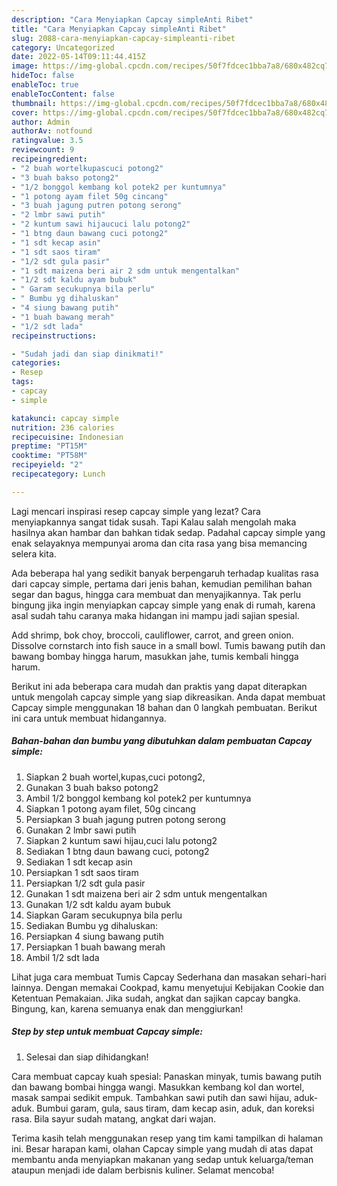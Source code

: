```yaml
---
description: "Cara Menyiapkan Capcay simpleAnti Ribet"
title: "Cara Menyiapkan Capcay simpleAnti Ribet"
slug: 2088-cara-menyiapkan-capcay-simpleanti-ribet
category: Uncategorized
date: 2022-05-14T09:11:44.415Z
image: https://img-global.cpcdn.com/recipes/50f7fdcec1bba7a8/680x482cq70/capcay-simple-foto-resep-utama.jpg
hideToc: false
enableToc: true
enableTocContent: false
thumbnail: https://img-global.cpcdn.com/recipes/50f7fdcec1bba7a8/680x482cq70/capcay-simple-foto-resep-utama.jpg
cover: https://img-global.cpcdn.com/recipes/50f7fdcec1bba7a8/680x482cq70/capcay-simple-foto-resep-utama.jpg
author: Admin
authorAv: notfound
ratingvalue: 3.5
reviewcount: 9
recipeingredient:
- "2 buah wortelkupascuci potong2"
- "3 buah bakso potong2"
- "1/2 bonggol kembang kol potek2 per kuntumnya"
- "1 potong ayam filet 50g cincang"
- "3 buah jagung putren potong serong"
- "2 lmbr sawi putih"
- "2 kuntum sawi hijaucuci lalu potong2"
- "1 btng daun bawang cuci potong2"
- "1 sdt kecap asin"
- "1 sdt saos tiram"
- "1/2 sdt gula pasir"
- "1 sdt maizena beri air 2 sdm untuk mengentalkan"
- "1/2 sdt kaldu ayam bubuk"
- " Garam secukupnya bila perlu"
- " Bumbu yg dihaluskan"
- "4 siung bawang putih"
- "1 buah bawang merah"
- "1/2 sdt lada"
recipeinstructions:

- "Sudah jadi dan siap dinikmati!"
categories:
- Resep
tags:
- capcay
- simple

katakunci: capcay simple 
nutrition: 236 calories
recipecuisine: Indonesian
preptime: "PT15M"
cooktime: "PT58M"
recipeyield: "2"
recipecategory: Lunch

---
```



Lagi mencari inspirasi resep capcay simple yang lezat? Cara menyiapkannya sangat tidak susah. Tapi Kalau salah mengolah maka hasilnya akan hambar dan bahkan tidak sedap. Padahal capcay simple yang enak selayaknya mempunyai aroma dan cita rasa yang bisa memancing selera kita.


Ada beberapa hal yang sedikit banyak berpengaruh terhadap kualitas rasa dari capcay simple, pertama dari jenis bahan, kemudian pemilihan bahan segar dan bagus, hingga cara membuat dan menyajikannya. Tak perlu bingung jika ingin menyiapkan capcay simple yang enak di rumah, karena asal sudah tahu caranya maka hidangan ini mampu jadi sajian spesial.

Add shrimp, bok choy, broccoli, cauliflower, carrot, and green onion. Dissolve cornstarch into fish sauce in a small bowl. Tumis bawang putih dan bawang bombay hingga harum, masukkan jahe, tumis kembali hingga harum.


Berikut ini ada beberapa cara mudah dan praktis yang dapat diterapkan untuk mengolah capcay simple yang siap dikreasikan. Anda dapat membuat Capcay simple menggunakan 18 bahan dan 0 langkah pembuatan. Berikut ini cara untuk membuat hidangannya.

<!--inarticleads1-->

##### Bahan-bahan dan bumbu yang dibutuhkan dalam pembuatan Capcay simple:

1. Siapkan 2 buah wortel,kupas,cuci potong2,
1. Gunakan 3 buah bakso potong2
1. Ambil 1/2 bonggol kembang kol potek2 per kuntumnya
1. Siapkan 1 potong ayam filet, 50g cincang
1. Persiapkan 3 buah jagung putren potong serong
1. Gunakan 2 lmbr sawi putih
1. Siapkan 2 kuntum sawi hijau,cuci lalu potong2
1. Sediakan 1 btng daun bawang cuci, potong2
1. Sediakan 1 sdt kecap asin
1. Persiapkan 1 sdt saos tiram
1. Persiapkan 1/2 sdt gula pasir
1. Gunakan 1 sdt maizena beri air 2 sdm untuk mengentalkan
1. Gunakan 1/2 sdt kaldu ayam bubuk
1. Siapkan  Garam secukupnya bila perlu
1. Sediakan  Bumbu yg dihaluskan:
1. Persiapkan 4 siung bawang putih
1. Persiapkan 1 buah bawang merah
1. Ambil 1/2 sdt lada


Lihat juga cara membuat Tumis Capcay Sederhana dan masakan sehari-hari lainnya. Dengan memakai Cookpad, kamu menyetujui Kebijakan Cookie dan Ketentuan Pemakaian. Jika sudah, angkat dan sajikan capcay bangka. Bingung, kan, karena semuanya enak dan menggiurkan! 

<!--inarticleads2-->

##### Step by step untuk membuat Capcay simple:


1. Selesai dan siap dihidangkan!

Cara membuat capcay kuah spesial: Panaskan minyak, tumis bawang putih dan bawang bombai hingga wangi. Masukkan kembang kol dan wortel, masak sampai sedikit empuk. Tambahkan sawi putih dan sawi hijau, aduk-aduk. Bumbui garam, gula, saus tiram, dam kecap asin, aduk, dan koreksi rasa. Bila sayur sudah matang, angkat dari wajan. 

Terima kasih telah menggunakan resep yang tim kami tampilkan di halaman ini. Besar harapan kami, olahan Capcay simple yang mudah di atas dapat membantu anda menyiapkan makanan yang sedap untuk keluarga/teman ataupun menjadi ide dalam berbisnis kuliner. Selamat mencoba!
